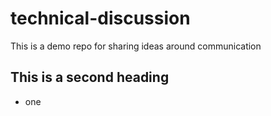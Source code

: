 # technical-discussion
This is a demo repo for sharing ideas around communication


## This is a second heading

* one
